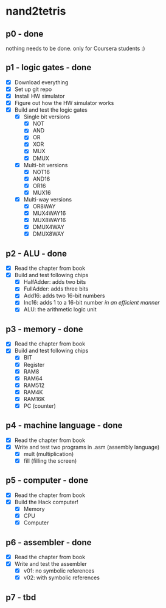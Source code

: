 # nand2tetris

## p0 - done

nothing needs to be done. only for Coursera students :)

## p1 - logic gates - done

- [x] Download everything
- [x] Set up git repo
- [x] Install HW simulator
- [x] Figure out how the HW simulator works
- [x] Build and test the logic gates
  - [x] Single bit versions
    - [x] NOT
    - [x] AND
    - [x] OR
    - [x] XOR
    - [x] MUX
    - [x] DMUX
  - [x] Multi-bit versions
    - [x] NOT16
    - [x] AND16
    - [x] OR16
    - [x] MUX16
  - [x] Multi-way versions
    - [x] OR8WAY
    - [x] MUX4WAY16
    - [x] MUX8WAY16
    - [x] DMUX4WAY
    - [x] DMUX8WAY

## p2 - ALU - done

- [x] Read the chapter from book
- [x] Build and test following chips
  - [x] HalfAdder: adds two bits
  - [x] FullAdder: adds three bits
  - [x] Add16: adds two 16-bit numbers
  - [x] Inc16: adds 1 to a 16-bit number *in an efficient manner*
  - [x] ALU: the arithmetic logic unit

## p3 - memory - done

- [x] Read the chapter from book
- [x] Build and test following chips
  - [x] BIT
  - [x] Register
  - [x] RAM8
  - [x] RAM64
  - [x] RAM512
  - [x] RAM4K
  - [x] RAM16K
  - [x] PC (counter)

## p4 - machine language - done

- [x] Read the chapter from book
- [x] Write and test two programs in .asm (assembly language)
  - [x] mult (multiplication)
  - [x] fill (filling the screen)

## p5 - computer - done

- [x] Read the chapter from book
- [x] Build the Hack computer!
  - [x] Memory
  - [x] CPU
  - [x] Computer

## p6 - assembler - done

- [x] Read the chapter from book
- [x] Write and test the assembler
  - [x] v01: no symbolic references
  - [x] v02: with symbolic references

## p7 - tbd
